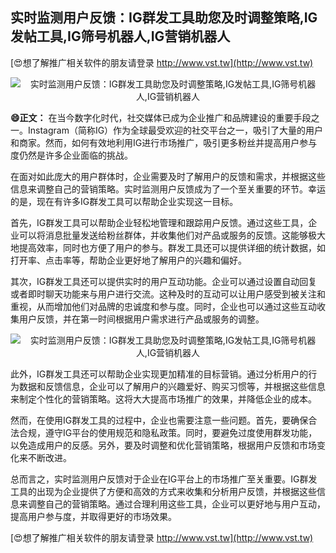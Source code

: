 ## **实时监测用户反馈：IG群发工具助您及时调整策略,IG发帖工具,IG筛号机器人,IG营销机器人**

[😍想了解推广相关软件的朋友请登录 http://www.vst.tw](http://www.vst.tw)

 <center><img src="https://vst.tw/MP4/tuiguang/png/3.png" alt="实时监测用户反馈：IG群发工具助您及时调整策略,IG发帖工具,IG筛号机器人,IG营销机器人"></center>

**😄正文：**
在当今数字化时代，社交媒体已成为企业推广和品牌建设的重要手段之一。Instagram（简称IG）作为全球最受欢迎的社交平台之一，吸引了大量的用户和商家。然而，如何有效地利用IG进行市场推广，吸引更多粉丝并提高用户参与度仍然是许多企业面临的挑战。

在面对如此庞大的用户群体时，企业需要及时了解用户的反馈和需求，并根据这些信息来调整自己的营销策略。实时监测用户反馈成为了一个至关重要的环节。幸运的是，现在有许多IG群发工具可以帮助企业实现这一目标。

首先，IG群发工具可以帮助企业轻松地管理和跟踪用户反馈。通过这些工具，企业可以将消息批量发送给粉丝群体，并收集他们对产品或服务的反馈。这能够极大地提高效率，同时也方便了用户的参与。群发工具还可以提供详细的统计数据，如打开率、点击率等，帮助企业更好地了解用户的兴趣和偏好。

其次，IG群发工具还可以提供实时的用户互动功能。企业可以通过设置自动回复或者即时聊天功能来与用户进行交流。这种及时的互动可以让用户感受到被关注和重视，从而增加他们对品牌的忠诚度和参与度。同时，企业也可以通过这些互动收集用户反馈，并在第一时间根据用户需求进行产品或服务的调整。

 <center><img src="https://vst.tw/MP4/tuiguang/png/4.png" alt="实时监测用户反馈：IG群发工具助您及时调整策略,IG发帖工具,IG筛号机器人,IG营销机器人"></center>

此外，IG群发工具还可以帮助企业实现更加精准的目标营销。通过分析用户的行为数据和反馈信息，企业可以了解用户的兴趣爱好、购买习惯等，并根据这些信息来制定个性化的营销策略。这将大大提高市场推广的效果，并降低企业的成本。

然而，在使用IG群发工具的过程中，企业也需要注意一些问题。首先，要确保合法合规，遵守IG平台的使用规范和隐私政策。同时，要避免过度使用群发功能，以免造成用户的反感。另外，要及时调整和优化营销策略，根据用户反馈和市场变化来不断改进。

总而言之，实时监测用户反馈对于企业在IG平台上的市场推广至关重要。IG群发工具的出现为企业提供了方便和高效的方式来收集和分析用户反馈，并根据这些信息来调整自己的营销策略。通过合理利用这些工具，企业可以更好地与用户互动，提高用户参与度，并取得更好的市场效果。

[😍想了解推广相关软件的朋友请登录 http://www.vst.tw](http://www.vst.tw)



